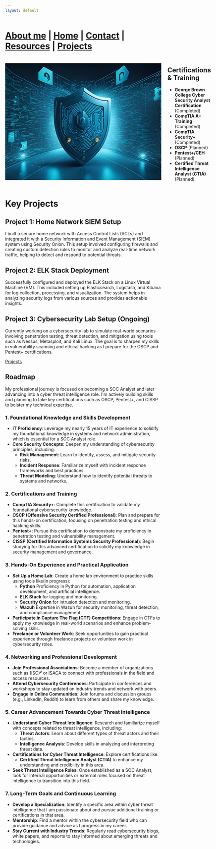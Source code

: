 ```yaml
---
layout: default
---
```


#  [About me](./aboutme.html) | [Home](./index.html) | [Contact](./contactinfo.html) | [Resources](./resources.html) | [Projects](./projects.html)


<div style="display: flex; align-items: center;">
  <img src="assets/images/Home.jpg" alt="Home" style="margin-right: 20px;" />
  <div>
    <h2>Certifications & Training</h2>
    <ul>
      <li><strong>George Brown College Cyber Security Analyst Certification</strong> (Completed)</li>
      <li><strong>CompTIA A+ Training</strong> (Completed)</li>
      <li><strong>CompTIA Security+</strong> (Completed)</li>
      <li><strong>OSCP</strong> (Planned)</li>
      <li><strong>Pentest+/CEH</strong> (Planned)</li>
      <li><strong>Certified Threat Intelligence Analyst (CTIA)</strong> (Planned)</li>
    </ul>
  </div>
</div>


# Key Projects

## Project 1: Home Network SIEM Setup

I built a secure home network with Access Control Lists (ACLs) and integrated it with a Security Information and Event Management (SIEM) system using Security Onion. This setup involved configuring firewalls and creating custom detection rules to monitor and analyze real-time network traffic, helping to detect and respond to potential threats.

## Project 2: ELK Stack Deployment

Successfully configured and deployed the ELK Stack on a Linux Virtual Machine (VM). This included setting up Elasticsearch, Logstash, and Kibana for log collection, processing, and visualization. The system helps in analyzing security logs from various sources and provides actionable insights.

## Project 3: Cybersecurity Lab Setup (Ongoing)

Currently working on a cybersecurity lab to simulate real-world scenarios involving penetration testing, threat detection, and mitigation using tools such as Nessus, Metasploit, and Kali Linux. The goal is to sharpen my skills in vulnerability scanning and ethical hacking as I prepare for the OSCP and Pentest+ certifications.

[Projects](./projects.html)



<script>
  setInterval(() => {
    const cursor = document.getElementById('cursor');
    cursor.style.visibility = cursor.style.visibility === 'hidden' ? 'visible' : 'hidden';
  }, 500); // Blink every 500ms
</script>


## Roadmap

My professional journey is focused on becoming a SOC Analyst and later advancing into a cyber threat intelligence role. I'm actively building skills and planning to take key certifications such as OSCP, Pentest+, and CISSP to bolster my technical expertise.

### 1. Foundational Knowledge and Skills Development
- **IT Proficiency**: Leverage my nearly 15 years of IT experience to solidify my foundational knowledge in systems and network administration, which is essential for a SOC Analyst role.
- **Core Security Concepts**: Deepen my understanding of cybersecurity principles, including:
  - **Risk Management**: Learn to identify, assess, and mitigate security risks.
  - **Incident Response**: Familiarize myself with incident response frameworks and best practices.
  - **Threat Modeling**: Understand how to identify potential threats to systems and networks.

### 2. Certifications and Training
- **CompTIA Security+**: Complete this certification to validate my foundational cybersecurity knowledge.
- **OSCP (Offensive Security Certified Professional)**: Plan and prepare for this hands-on certification, focusing on penetration testing and ethical hacking skills.
- **Pentest+**: Pursue this certification to demonstrate my proficiency in penetration testing and vulnerability management.
- **CISSP (Certified Information Systems Security Professional)**: Begin studying for this advanced certification to solidify my knowledge in security management and governance.

### 3. Hands-On Experience and Practical Application
- **Set Up a Home Lab**: Create a home lab environment to practice skills using tools like(in progress):
  - **Python** Proficiency in Python for automation, application development, and artificial intelligence. 
  - **ELK Stack** for logging and monitoring.
  - **Security Onion** for intrusion detection and monitoring.
  - **Wazuh** Expertise in Wazuh for security monitoring, threat detection, and compliance management.
- **Participate in Capture The Flag (CTF) Competitions**: Engage in CTFs to apply my knowledge in real-world scenarios and enhance problem-solving skills.
- **Freelance or Volunteer Work**: Seek opportunities to gain practical experience through freelance projects or volunteer work in cybersecurity roles.

### 4. Networking and Professional Development
- **Join Professional Associations**: Become a member of organizations such as (ISC)² or ISACA to connect with professionals in the field and access resources.
- **Attend Cybersecurity Conferences**: Participate in conferences and workshops to stay updated on industry trends and network with peers.
- **Engage in Online Communities**: Join forums and discussion groups (e.g., LinkedIn, Reddit) to learn from others and share my knowledge.


### 5. Career Advancement Towards Cyber Threat Intelligence
- **Understand Cyber Threat Intelligence**: Research and familiarize myself with concepts related to threat intelligence, including:
  - **Threat Actors**: Learn about different types of threat actors and their tactics.
  - **Intelligence Analysis**: Develop skills in analyzing and interpreting threat data.
- **Certifications for Cyber Threat Intelligence**: Explore certifications like:
  - **Certified Threat Intelligence Analyst (CTIA)** to enhance my understanding and credibility in this area.
- **Seek Threat Intelligence Roles**: Once established as a SOC Analyst, look for internal opportunities or external roles focused on threat intelligence to transition into this field.

### 7. Long-Term Goals and Continuous Learning
- **Develop a Specialization**: Identify a specific area within cyber threat intelligence that I am passionate about and pursue additional training or certifications in that area.
- **Mentorship**: Find a mentor within the cybersecurity field who can provide guidance and advice as I progress in my career.
- **Stay Current with Industry Trends**: Regularly read cybersecurity blogs, white papers, and reports to stay informed about emerging threats and technologies.

